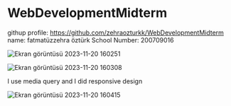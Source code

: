 # WebDevelopmentMidterm

githup profile: https://github.com/zehraozturkk/WebDevelopmentMidterm
name: fatmatüzzehra öztürk
School Number: 200709016

![Ekran görüntüsü 2023-11-20 160251](https://github.com/zehraozturkk/WebDevelopmentMidterm/assets/101568897/c294bd2d-a677-4c7b-8bd1-d164fc614df9)

![Ekran görüntüsü 2023-11-20 160308](https://github.com/zehraozturkk/WebDevelopmentMidterm/assets/101568897/6162499a-2810-4b66-b76a-0a33685560a5)

I use media query and I did responsive design 

![Ekran görüntüsü 2023-11-20 160415](https://github.com/zehraozturkk/WebDevelopmentMidterm/assets/101568897/e7eaf1f1-14a7-4023-a836-a917dbe55243)
